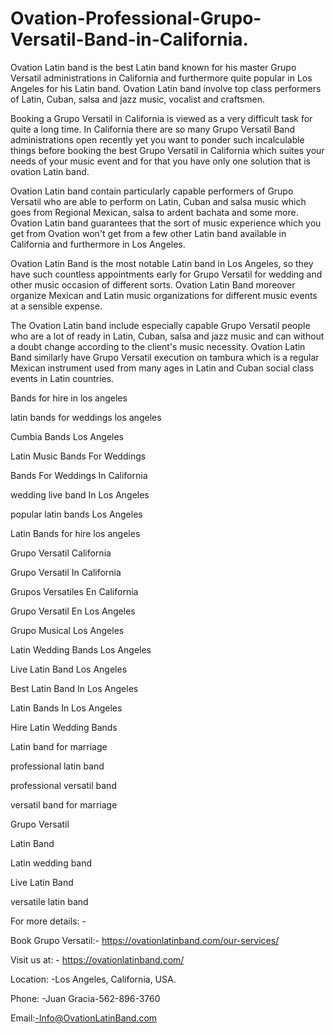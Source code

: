 # Ovation-Professional-Grupo-Versatil-Band-in-California.


Ovation Latin band is the best Latin band known for his master Grupo Versatil administrations in California and furthermore quite popular in Los Angeles for his Latin band. Ovation Latin band involve top class performers of Latin, Cuban, salsa and jazz music, vocalist and craftsmen.


Booking a Grupo Versatil in California is viewed as a very difficult task for quite a long time. In California there are so many Grupo Versatil Band administrations open recently yet you want to ponder such incalculable things before booking the best Grupo Versatil in California which suites your needs of your music event and for that you have only one solution that is ovation Latin band.


Ovation Latin band contain particularly capable performers of Grupo Versatil who are able to perform on Latin, Cuban and salsa music which goes from Regional Mexican, salsa to ardent bachata and some more. Ovation Latin band guarantees that the sort of music experience which you get from Ovation won't get from a few other Latin band available in California and furthermore in Los Angeles.


Ovation Latin Band is the most notable Latin band in Los Angeles, so they have such countless appointments early for Grupo Versatil for wedding and other music occasion of different sorts. Ovation Latin Band moreover organize Mexican and Latin music organizations for different music events at a sensible expense.


The Ovation Latin band include especially capable Grupo Versatil people who are a lot of ready in Latin, Cuban, salsa and jazz music and can without a doubt change according to the client's music necessity. Ovation Latin Band similarly have Grupo Versatil execution on tambura which is a regular Mexican instrument used from many ages in Latin and Cuban social class events in Latin countries.


Bands for hire in los angeles

latin bands for weddings los angeles

Cumbia Bands Los Angeles

Latin Music Bands For Weddings

Bands For Weddings In California

wedding live band In Los Angeles

popular latin bands Los Angeles

Latin Bands for hire los angeles

Grupo Versatil California

Grupo Versatil In California

Grupos Versatiles En California

Grupo Versatil En Los Angeles

Grupo Musical Los Angeles

Latin Wedding Bands Los Angeles

Live Latin Band Los Angeles

Best Latin Band In Los Angeles

Latin Bands In Los Angeles

Hire Latin Wedding Bands

Latin band for marriage

professional latin band

professional versatil band

versatil band for marriage

Grupo Versatil

Latin Band

Latin wedding band

Live Latin Band

versatile latin band

For more details: -

Book Grupo Versatil:- https://ovationlatinband.com/our-services/

Visit us at: - https://ovationlatinband.com/

Location: -Los Angeles, California, USA.

Phone: -Juan Gracia-562-896-3760

Email:-Info@OvationLatinBand.com

